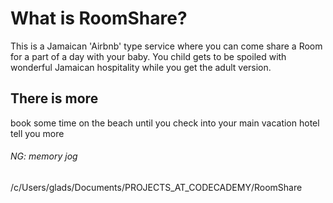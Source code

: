 
# What is RoomShare?

This is a Jamaican 'Airbnb' type service where you can come share a Room for a part of a day with your baby. You child gets to be spoiled with wonderful Jamaican hospitality while you get the adult version.

## There is more

 book some time on the beach until you check into your main vacation hotel tell you more



###### NG: memory jog

/c/Users/glads/Documents/PROJECTS_AT_CODECADEMY/RoomShare
